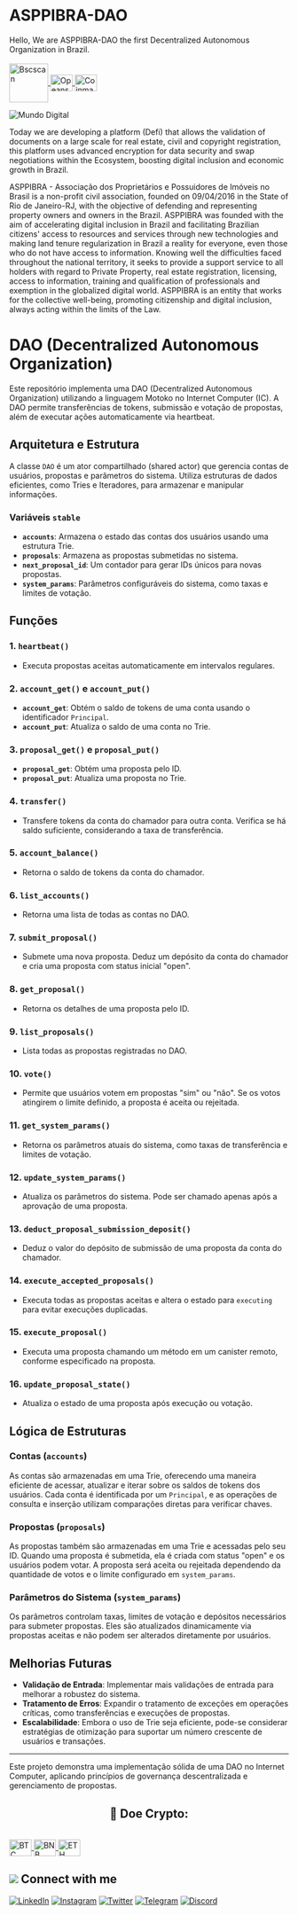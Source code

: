 # ASPPIBRA-DAO

<div>
Hello, We are ASPPIBRA-DAO the first Decentralized Autonomous Organization in Brazil.
</div> 
<div style="display: inline_block"><br>

<a href="https://bscscan.com/token/0x0697ab2b003fd2cbaea2df1ef9b404e45be59d4c?a=0xDfcE227bf1FfBBbec6410c2C2E22873293e6b56F/" target="_blank">
<img align="center" alt="Bscscan" height="70" width="70" 
src="https://user-images.githubusercontent.com/80177249/189129817-0793f573-cffd-473c-b93a-a56170699920.svg">
</a>
<a class="text-light" href="https://opensea.io/collection/asppibra-collection">
<img align="center" alt="Opeansea" height="30" width="40" src="https://user-images.githubusercontent.com/80177249/189160382-2df611a1-23f4-41e2-ad5a-b896fcc8dbd5.svg">
</a>
<a class="text-light" href="https://coinmarketcap.com/dexscan/bsc/0xe7c00c6dc9c729d3eb830f854fd9a6c5150b11c5/">
<img align="center" alt="Coinmarktcap" height="30" width="40" src="https://user-images.githubusercontent.com/80177249/231921538-4a3299f0-d8d8-45ef-81e3-587692dd86c1.svg">
</a>

</div>


![Mundo Digital](https://user-images.githubusercontent.com/80177249/231606922-94e1b2a0-29cd-4125-af8c-c65ffb002d0a.png)


Today we are developing a platform (Defi) that allows the validation of documents on a large scale for real estate, civil and copyright registration, this platform uses advanced encryption for data security and swap negotiations within the Ecosystem, boosting digital inclusion and economic growth in Brazil.

ASPPIBRA - Associação dos Proprietários e Possuidores de Imóveis no Brasil is a non-profit civil association, founded on 09/04/2016 in the State of Rio de Janeiro-RJ, with the objective of defending and representing property owners and owners in the Brazil. ASPPIBRA was founded with the aim of accelerating digital inclusion in Brazil and facilitating Brazilian citizens' access to resources and services through new technologies and making land tenure regularization in Brazil a reality for everyone, even those who do not have access to information. Knowing well the difficulties faced throughout the national territory, it seeks to provide a support service to all holders with regard to Private Property, real estate registration, licensing, access to information, training and qualification of professionals and exemption in the globalized digital world. ASPPIBRA is an entity that works for the collective well-being, promoting citizenship and digital inclusion, always acting within the limits of the Law.



# DAO (Decentralized Autonomous Organization)

Este repositório implementa uma DAO (Decentralized Autonomous Organization) utilizando a linguagem Motoko no Internet Computer (IC). A DAO permite transferências de tokens, submissão e votação de propostas, além de executar ações automaticamente via heartbeat.

## Arquitetura e Estrutura

A classe `DAO` é um ator compartilhado (shared actor) que gerencia contas de usuários, propostas e parâmetros do sistema. Utiliza estruturas de dados eficientes, como Tries e Iteradores, para armazenar e manipular informações.

### Variáveis `stable`

- **`accounts`**: Armazena o estado das contas dos usuários usando uma estrutura Trie.
- **`proposals`**: Armazena as propostas submetidas no sistema.
- **`next_proposal_id`**: Um contador para gerar IDs únicos para novas propostas.
- **`system_params`**: Parâmetros configuráveis do sistema, como taxas e limites de votação.

## Funções

### 1. `heartbeat()`
- Executa propostas aceitas automaticamente em intervalos regulares.

### 2. `account_get()` e `account_put()`
- **`account_get`**: Obtém o saldo de tokens de uma conta usando o identificador `Principal`.
- **`account_put`**: Atualiza o saldo de uma conta no Trie.

### 3. `proposal_get()` e `proposal_put()`
- **`proposal_get`**: Obtém uma proposta pelo ID.
- **`proposal_put`**: Atualiza uma proposta no Trie.

### 4. `transfer()`
- Transfere tokens da conta do chamador para outra conta. Verifica se há saldo suficiente, considerando a taxa de transferência.

### 5. `account_balance()`
- Retorna o saldo de tokens da conta do chamador.

### 6. `list_accounts()`
- Retorna uma lista de todas as contas no DAO.

### 7. `submit_proposal()`
- Submete uma nova proposta. Deduz um depósito da conta do chamador e cria uma proposta com status inicial "open".

### 8. `get_proposal()`
- Retorna os detalhes de uma proposta pelo ID.

### 9. `list_proposals()`
- Lista todas as propostas registradas no DAO.

### 10. `vote()`
- Permite que usuários votem em propostas "sim" ou "não". Se os votos atingirem o limite definido, a proposta é aceita ou rejeitada.

### 11. `get_system_params()`
- Retorna os parâmetros atuais do sistema, como taxas de transferência e limites de votação.

### 12. `update_system_params()`
- Atualiza os parâmetros do sistema. Pode ser chamado apenas após a aprovação de uma proposta.

### 13. `deduct_proposal_submission_deposit()`
- Deduz o valor do depósito de submissão de uma proposta da conta do chamador.

### 14. `execute_accepted_proposals()`
- Executa todas as propostas aceitas e altera o estado para `executing` para evitar execuções duplicadas.

### 15. `execute_proposal()`
- Executa uma proposta chamando um método em um canister remoto, conforme especificado na proposta.

### 16. `update_proposal_state()`
- Atualiza o estado de uma proposta após execução ou votação.

## Lógica de Estruturas

### Contas (`accounts`)
As contas são armazenadas em uma Trie, oferecendo uma maneira eficiente de acessar, atualizar e iterar sobre os saldos de tokens dos usuários. Cada conta é identificada por um `Principal`, e as operações de consulta e inserção utilizam comparações diretas para verificar chaves.

### Propostas (`proposals`)
As propostas também são armazenadas em uma Trie e acessadas pelo seu ID. Quando uma proposta é submetida, ela é criada com status "open" e os usuários podem votar. A proposta será aceita ou rejeitada dependendo da quantidade de votos e o limite configurado em `system_params`.

### Parâmetros do Sistema (`system_params`)
Os parâmetros controlam taxas, limites de votação e depósitos necessários para submeter propostas. Eles são atualizados dinamicamente via propostas aceitas e não podem ser alterados diretamente por usuários.

## Melhorias Futuras

- **Validação de Entrada**: Implementar mais validações de entrada para melhorar a robustez do sistema.
- **Tratamento de Erros**: Expandir o tratamento de exceções em operações críticas, como transferências e execuções de propostas.
- **Escalabilidade**: Embora o uso de Trie seja eficiente, pode-se considerar estratégias de otimização para suportar um número crescente de usuários e transações.

---

Este projeto demonstra uma implementação sólida de uma DAO no Internet Computer, aplicando princípios de governança descentralizada e gerenciamento de propostas.





## <h2 align="center">🎁 Doe Crypto:</h2>

<div style="display: inline_block"><br>

<a href="https://" target="_blank">
  <img align="center" alt="BTC" height="30" width="40" src="https://user-images.githubusercontent.com/80177249/180482937-475896ac-4853-470f-80da-dae18bcf7748.svg">
</a>
<a href="https://" target="_blank">
  <img align="center" alt="BNB" height="30" width="40" src="https://user-images.githubusercontent.com/80177249/180481724-2560053f-dcd3-4879-a63f-5801eb373e66.svg">
</a>
<a href="https://" target="_blank">
  <img align="center" alt="ETH" height="30" width="40" src="https://user-images.githubusercontent.com/80177249/180481896-cf45cdde-72f9-4986-8181-9ee64fae126d.svg">  
</a>
  
## <img src="https://img.icons8.com/nolan/25/computer.png"/> Connect with me

[![LinkedIn](https://img.shields.io/badge/linkedin-%230077B5.svg?&style=for-the-badge&logo=linkedin&logoColor=white)](https://linkedin.com/company/asppibra-dao/) 
[![Instagram](https://img.shields.io/badge/Instagram-%23E4405F.svg?style=for-the-badge&logo=Instagram&logoColor=white)](https://instagram.com/asppibra/) 
[![Twitter](https://img.shields.io/badge/twitter-%231DA1F2.svg?&style=for-the-badge&logo=twitter&logoColor=white)](https://twitter.com/ASPPIBRA_ORG) 
[![Telegram](https://img.shields.io/badge/Telegram-2CA5E0?style=for-the-badge&logo=telegram&logoColor=white)](https://t.me/Mundo_Digital_BR)
[![Discord](https://img.shields.io/badge/Discord-7289DA?style=for-the-badge&logo=discord&logoColor=white)](https://discord)

</div>

